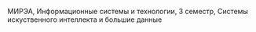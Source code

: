 МИРЭА, Информационные системы и технологии, 3 семестр, Системы искуственного интеллекта и большие данные
